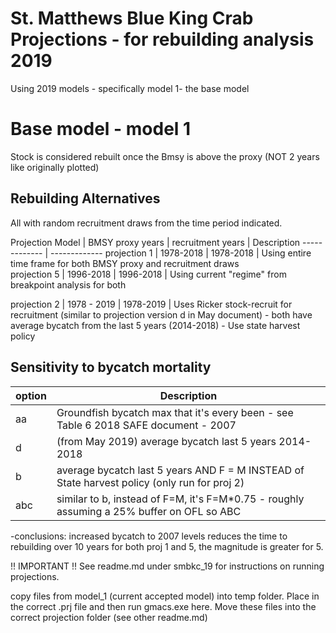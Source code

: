 # St. Matthews Blue King Crab Projections - for rebuilding analysis 2019
Using 2019 models - specifically model 1- the base model


# Base model - model 1 

Stock is considered rebuilt once the Bmsy is above the proxy (NOT 2 years like originally plotted)

## Rebuilding Alternatives 
All with random recruitment draws from the time period indicated.

Projection Model    | BMSY proxy years  | recruitment years | Description
------------- 			| -------------
projection 1      	| 1978-2018			    |   1978-2018		    | Using entire time frame for both BMSY proxy and recruitment draws		    
projection 5   			| 1996-2018			    | 	1996-2018		    | Using current "regime" from breakpoint analysis for both 

projection 2        | 1978 - 2019       |   1978-2019       | Uses Ricker stock-recruit for recruitment 
(similar to projection version d in May document)
	- both have average bycatch from the last 5 years (2014-2018)
	- Use state harvest policy 

## Sensitivity to bycatch mortality

option  |	Description
--------|	--------------
aa    	| 	Groundfish bycatch max that it's every been - see Table 6 2018 SAFE document - 2007
d 	  	|	  (from May 2019) average bycatch last 5 years 2014-2018
b       |   average bycatch last 5 years AND F = M INSTEAD of State harvest policy (only run for proj 2)
abc     |   similar to b, instead of F=M, it's F=M*0.75 - roughly assuming a 25% buffer on OFL so ABC

-conclusions: increased bycatch to 2007 levels reduces the time to rebuilding over 10 years for both proj 1 and 5, the magnitude is greater for 5.


!! IMPORTANT !!
See readme.md under smbkc_19  for instructions on running projections. 

copy files from model_1 (current accepted model) into temp folder. Place in the correct .prj file and then run gmacs.exe here. Move these files into the correct projection folder (see other readme.md)